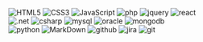<!-- Most used languages in my repositories
![Top Langs](https://github-readme-stats.vercel.app/api/top-langs/?username=dylanclarke890&theme=radical&title_color=8E2DE2&text_color=fff) 
<br> -->

![HTML5](https://img.shields.io/badge/html%205-grey?style=for-the-badge&logo=html5&logoColor=white&labelColor=8E2DE2)
![CSS3](https://img.shields.io/badge/css%203-grey?style=for-the-badge&logo=css3&logoColor=white&labelColor=8E2DE2)
![JavaScript](https://img.shields.io/badge/-JavaScript-grey?style=for-the-badge&logo=javascript&logoColor=white&labelColor=8E2DE2)
![php](https://img.shields.io/badge/-php-grey?style=for-the-badge&logo=php&logoColor=white&labelColor=8E2DE2)
![jquery](https://img.shields.io/badge/-jquery-grey?style=for-the-badge&logo=jquery&logoColor=white&labelColor=8E2DE2)
![react](https://img.shields.io/badge/-react-grey?style=for-the-badge&logo=react&logoColor=white&labelColor=8E2DE2)
<br>
![.net](https://img.shields.io/badge/.net-grey?style=for-the-badge&logo=dotnet&logoColor=white&labelColor=8E2DE2)
![csharp](https://img.shields.io/badge/c%20sharp-grey?style=for-the-badge&logo=csharp&logoColor=white&labelColor=8E2DE2)
![mysql](https://img.shields.io/badge/-mysql-grey?style=for-the-badge&logo=mysql&logoColor=white&labelColor=8E2DE2)
![oracle](https://img.shields.io/badge/-oracle-grey?style=for-the-badge&logo=oracle&logoColor=white&labelColor=8E2DE2)
![mongodb](https://img.shields.io/badge/-mongodb-grey?style=for-the-badge&logo=mongodb&logoColor=white&labelColor=8E2DE2)
<br>
![python](https://img.shields.io/badge/-python-grey?style=for-the-badge&logo=python&logoColor=white&labelColor=8E2DE2)
![MarkDown](https://img.shields.io/badge/-Markdown-grey?style=for-the-badge&logo=Markdown&logoColor=white&labelColor=8E2DE2)
![github](https://img.shields.io/badge/-github-grey?style=for-the-badge&logo=github&logoColor=white&labelColor=8E2DE2)
![jira](https://img.shields.io/badge/-jira-grey?style=for-the-badge&logo=jira&logoColor=white&labelColor=8E2DE2)
![git](https://img.shields.io/badge/-git-grey?style=for-the-badge&logo=git&logoColor=white&labelColor=8E2DE2)
<!-- GitHub profile statistics (stars, commits, etc)
![GitHub stats](https://github-readme-stats.vercel.app/api?username=dylanclarke890&show_icons=true&theme=radical&title_color=8E2DE2&text_color=fff&include_all_commits=true)
<br>
Github Trophies
[![trophy](https://github-profile-trophy.vercel.app/?username=dylanclarke890&theme=radical&title_color=8E2DE2&text_color=fff&&row=1)](https://github.com/dylanclarke890/github-profile-trophy)
 -->
